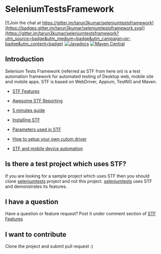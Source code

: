 # SeleniumTestsFramework

[![Join the chat at https://gitter.im/tarun3kumar/seleniumtestsframework](https://badges.gitter.im/tarun3kumar/seleniumtestsframework.svg)](https://gitter.im/tarun3kumar/seleniumtestsframework?utm_source=badge&utm_medium=badge&utm_campaign=pr-badge&utm_content=badge)
[![Javadocs](http://www.javadoc.io/badge/com.seleniumtests/seleniumtestsframework.svg)](http://www.javadoc.io/doc/com.seleniumtests/seleniumtestsframework)
[![Maven Central](https://maven-badges.herokuapp.com/maven-central/com.seleniumtests/seleniumtestsframework/badge.svg)](https://maven-badges.herokuapp.com/maven-central/com.seleniumtests/seleniumtestsframework)

## Introduction
Selenium Tests Framework (referred as STF from here on) is a test automation framework for automated testing of Desktop web, mobile site and mobile apps. STF is based on WebDriver, Appium, TestNG and Maven. 

* [STF Features](http://www.seleniumtests.com/2013/10/announcing-selenium-tests-automation.html)  

* [Awesome STF Reporting](http://www.seleniumtests.com/2013/12/stf-test-report-snapshots.html)

* [5 minutes guide](http://www.seleniumtests.com/2013/12/5-minutes-guides-to-using-selenium.html)

* [Installing STF](http://www.seleniumtests.com/2013/10/installing-selenium-tests-framework.html)

* [Parameters used in STF](http://www.seleniumtests.com/2014/04/parameters-used-in-selenium-tests-framework.html)

* [How to setup your own cutom driver](http://www.seleniumtests.com/2013/01/set-up-driver-in-selenium-tests.html)

* [STF and mobile device automation](http://www.seleniumtests.com/2015/07/stf-and-android-test-automation.html)

## Is there a test project which uses STF?
If you are looking for a sample project which uses STF then you should clone [seleniumtests](https://github.com/TestingForum/seleniumtests) project and not this project. [seleniumtests](https://github.com/TestingForum/seleniumtests) uses STF and demonstrates its features.

## I have a question
Have a question or feature request? Post it under comment section of [STF Features](http://www.seleniumtests.com/2013/10/announcing-selenium-tests-automation.html)

## I want to contribute
Clone the project and submit pull request :)
